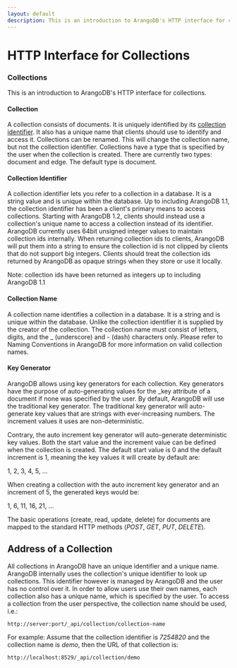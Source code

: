 ```yaml
---
layout: default
description: This is an introduction to ArangoDB's HTTP interface for collections
---
```

HTTP Interface for Collections
==============================

### Collections

This is an introduction to ArangoDB's HTTP interface for collections.

#### Collection

A collection consists of documents. It is uniquely identified by its 
[collection identifier](../manual/appendix-glossary.html#collection-identifier).
It also has a unique name that clients should 
use to identify and access it. Collections can be renamed. This will 
change the collection name, but not the collection identifier.
Collections have a type that is specified by the user when the collection 
is created. There are currently two types: document and edge. The default 
type is document.

#### Collection Identifier

A collection identifier lets you refer to a collection in a database. 
It is a string value and is unique within the database. Up to including 
ArangoDB 1.1, the collection identifier has been a client's primary 
means to access collections. Starting with ArangoDB 1.2, clients should 
instead use a collection's unique name to access a collection instead of 
its identifier.
ArangoDB currently uses 64bit unsigned integer values to maintain 
collection ids internally. When returning collection ids to clients, 
ArangoDB will put them into a string to ensure the collection id is not 
clipped by clients that do not support big integers. Clients should treat 
the collection ids returned by ArangoDB as opaque strings when they store 
or use it locally.

Note: collection ids have been returned as integers up to including ArangoDB 1.1

#### Collection Name

A collection name identifies a collection in a database. It is a string 
and is unique within the database. Unlike the collection identifier it is 
supplied by the creator of the collection. The collection name must consist 
of letters, digits, and the _ (underscore) and - (dash) characters only. 
Please refer to Naming Conventions in ArangoDB for more information on valid 
collection names.

#### Key Generator

ArangoDB allows using key generators for each collection. Key generators 
have the purpose of auto-generating values for the _key attribute of a document 
if none was specified by the user. By default, ArangoDB will use the traditional 
key generator. The traditional key generator will auto-generate key values that 
are strings with ever-increasing numbers. The increment values it uses are 
non-deterministic.

Contrary, the auto increment key generator will auto-generate deterministic key 
values. Both the start value and the increment value can be defined when the 
collection is created. The default start value is 0 and the default increment 
is 1, meaning the key values it will create by default are:

1, 2, 3, 4, 5, ...

When creating a collection with the auto increment key generator and an increment of 5, the generated keys would be:

1, 6, 11, 16, 21, ...

The basic operations (create, read, update, delete) for documents are mapped
to the standard HTTP methods (*POST*, *GET*, *PUT*, *DELETE*). 

Address of a Collection
-----------------------

All collections in ArangoDB have an unique identifier and a unique
name. ArangoDB internally uses the collection's unique identifier to
look up collections. This identifier however is managed by ArangoDB
and the user has no control over it. In order to allow users use their
own names, each collection also has a unique name, which is specified
by the user.  To access a collection from the user perspective, the
collection name should be used, i.e.:

    http://server:port/_api/collection/collection-name

For example: Assume that the collection identifier is *7254820* and
the collection name is *demo*, then the URL of that collection is:

    http://localhost:8529/_api/collection/demo


